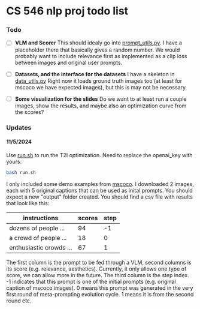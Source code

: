 
# CS 546 nlp proj todo list


### Todo

- [ ] **VLM and Scorer**
    This should idealy go into [prompt_utils.py](./opro/prompt_utils.py). I have a placeholder there that basically gives a random number. We would probably want to include relevance first as implemented as a clip loss between images and original user prompts. 

- [ ] **Datasets, and the interface for the datasets**
    I have a skeleton in [data_utils.py](./opro/data_utils.py)
    Right now it loads ground truth images too (at least for mscoco we have expected images), but this is may not be necessary.

- [ ] **Some visualization for the slides**
    Do we want to at least run a couple images, show the results, and maybe also an optimization curve from the scores?

### Updates

#### 11/5/2024

Use [run.sh](./run.sh) to run the T2I optimization. Need to replace the openai_key with yours.

```sh
bash run.sh
```
I only included some demo examples from [mscoco](./data/mscoco/). I downloaded 2 images, each with 5 original captions that can be used as inital prompts. You should expect a new "output" folder created. You should find a csv file with results that look like this:


| instructions  | scores | step |
| --- | --- | --- | 
| dozens of people ... | 94 | -1 |
| a crowd of people ... | 18 | 0 |
| enthusiastic crowds ... | 67 | 1 |


The first column is the prompt to be fed through a VLM, second columns is its score (e.g. relevance, aesthetics). Currently, it only allows one type of score, we can allow more in the future. The third column is the step index. -1 indicates that this prompt is one of the initial prompts (e.g. original caption of mscoco images). 0 means this prompt was generated in the very first round of meta-prompting evolution cycle. 1 means it is from the second round etc. 
